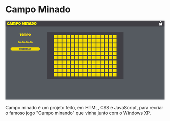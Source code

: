 # Campo Minado

![index](https://github.com/filipeassad/campominado/blob/master/img/telainicial.png)

Campo minado é um projeto feito, em HTML, CSS e JavaScript, para recriar o famoso jogo "Campo minando" que vinha junto com o Windows XP.
